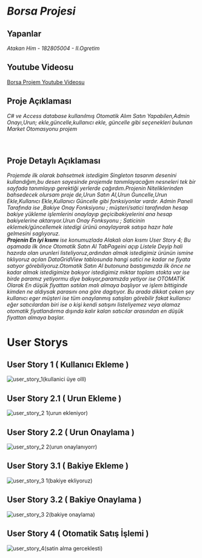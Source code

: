 # *Borsa Projesi*

## **Yapanlar**
*Atakan Him - 182805004 - II.Ogretim*<br/>
## **Youtube Videosu**
 [Borsa Projem Youtube Videosu](https://www.youtube.com/watch?v=VnqjoPU8pjY)<br/>
## **Proje Açıklaması**
 *C# ve Access database kullanılmış  Otomatik Alım Satın Yapabilen,Admin Onayı,Urun; ekle,güncelle,kullanıcı ekle, güncelle gibi seçenekleri bulunan Market Otomasyonu projem*<br/><br/><br/>
## **Proje Detaylı Açıklaması**
*Projemde ilk olarak bahsetmek istedigim Singleton tasarım desenini kullandığım,bu
desen sayesinde projemde tanımlayacağım nesneleri tek bir sayfada tanımlayıp 
gerektiği yerlerde çağırdım.Projenin Niteliklerinden bahsedecek olursam proje de,Urun Satın Al,Urun 
Guncelle,Urun Ekle,Kullanıcı Ekle,Kullanıcı Güncelle gibi fonksiyonlar vardır.
Admin Paneli Tarafında ise ,Bakiye Onay Fonksiyonu ; müşteri/satici tarafından 
hesap bakiye yükleme işlemlerini onaylayıp geçicibakiyelerini ana hesap bakiyelerine 
aktarıyor.Urun Onay Fonksyonu ; Saticinin eklemek/güncellemek istedigi ürünü 
onaylayarak satışa hazır hale gelmesini saglıyoruz.<br/>
**Projenin En iyi kısmı** ise konumuzlada Alakalı olan kısmı User Story 4;
Bu aşamada ilk önce Otomatik Satın Al TabPageini açıp Listele Deyip hali hazırda 
olan urunleri listeliyoruz,ardından almak istedigimiz ürünün ismine tıklıyoruz açılan 
DataGridView tablosunda hangi satici ne kadar ne fiyata satıyor 
görebiliyoruz.Otomatik Satın Al butonuna bastıgımızda ilk önce ne kadar almak 
istedigimize bakıyor istedigimiz miktar toplam stokta var ise birde paramız yetiyormu 
diye bakıyor,paramızda yetiyor ise OTOMATİK Olarak En düşük fiyattan satılan malı 
almaya başlıyor ve işlem bittiginde kimden ne aldıysak parasını ona göre dagıtıyor.
Bu arada dikkat çeken şey kullanıcı eger müşteri ise tüm onaylanmış satışları 
görebilir fakat kullanıcı eğer satıcılardan biri ise o kişi kendi satışını listeliyemez veya 
alamaz otomatik fiyatlandırma dışında kalır kalan satıcılar arasından en düşük 
fiyattan almaya başlar.*<br/>

# **User Storys**
## User Story 1 ( Kullanıcı Ekleme )
![user_story_1(kullanici üye olll)](https://user-images.githubusercontent.com/52455771/118190032-3afae480-b44b-11eb-92a5-ac14698edd10.png)<br/>
## User Story 2.1 ( Urun Ekleme )
![user_story_2 1(urun ekleniyor)](https://user-images.githubusercontent.com/52455771/118190039-3cc4a800-b44b-11eb-9979-742c29c2c724.png)<br/>
## User Story 2.2 ( Urun Onaylama )
![user_story_2 2(urun onaylanıyorr)](https://user-images.githubusercontent.com/52455771/118190043-3d5d3e80-b44b-11eb-97e1-7de9aca5d691.png)<br/>
## User Story 3.1 ( Bakiye Ekleme )
![user_story_3 1(bakiye ekliyoruz)](https://user-images.githubusercontent.com/52455771/118190047-3df5d500-b44b-11eb-86ee-4a4692dbc8ed.png)<br/>
## User Story 3.2 ( Bakiye Onaylama )
![user_story_3 2(bakiye onaylama)](https://user-images.githubusercontent.com/52455771/118190051-3e8e6b80-b44b-11eb-8a74-53e8683bd676.png)<br/>
## User Story 4 ( Otomatik Satış İşlemi ) 
![user_story_4(satin alma gerceklesti)](https://user-images.githubusercontent.com/52455771/118190053-3fbf9880-b44b-11eb-993f-77797f1a569c.png)<br/>
